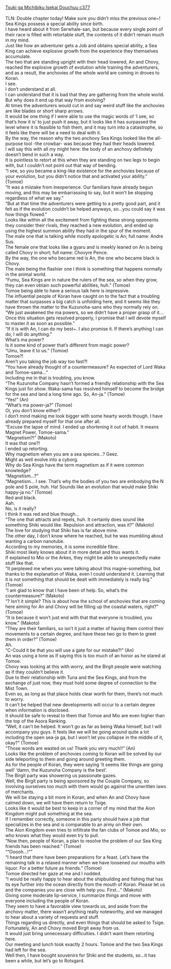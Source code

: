 [Tsuki ga Michibiku Isekai Douchuu c377](https://isekailunatic.com/2021/01/20/tsuki-chapter-377-evolution-awakening-of-ma-power/)
<br/><br/>
TLN: Double chapter today! Make sure you didn’t miss the previous one\~!<br/>
Sea Kings possess a special ability since birth.<br/>
I have heard about it from Serwhale-san, but because every single point of their race is filled with retortable stuff, the contents of it didn’t remain much in my mind.<br/>
Just like how an adventurer gets a Job and obtains special ability, a Sea King can achieve explosive growth from the experience they themselves accumulate. <br/>
The two that are standing upright with their head lowered, An and Chovy, reached the explosive growth of evolution while training the adventurers, and as a result, the anchovies of the whole world are coming in droves to Koran. <br/>
I see.<br/>
I don’t understand at all.<br/>
I can understand that it is bad that they are gathering from the whole world.<br/>
But why does it end up that way from evolving? <br/>
At times the adventurers would cut in and say weird stuff like the anchovies are like blades or short sharp arrows.<br/>
It would be one thing if I were able to use the magic words of ‘I see, so that’s how it is’ to just push it away, but it looks like it has surpassed the level where it is feasible to fish them, and it may turn into a catastrophe, so it feels like there will be a need to deal with it. <br/>
By the way, the reason why the two anchovy Sea Kings looked like the all-purpose tool -the crowbar- was because they had their heads lowered. <br/>
I will say this with all my might here: the body of an anchovy definitely doesn’t bend in such a way.<br/>
It is pointless to retort at this when they are standing on two legs to begin with, but I couldn’t not point out that way of bending. <br/>
“I see, so you became a king-like existence for the anchovies because of your evolution, but you didn’t notice that and activated your ability.” (Tomoe)<br/>
“It was a mistake from inexperience. Our familiars have already begun moving, and this may be embarrassing to say, but it won’t be stopping regardless of what we say.” <br/>
“But at that time the adventurers were getting to a pretty good part, and it felt as if the evolution couldn’t be helped anyways, so…you could say it was how things flowed.” <br/>
Looks like within all the excitement from fighting these strong opponents they consider their rivals, they reached a new evolution, and ended up using the highest summon ability they had in the spur of the moment. <br/>
The male one that is talking while mostly apologetic is An; full name: Andre Sus.<br/>
The female one that looks like a gyaru and is meekly leaned on An is being called Chovy in short; full name: Chovyre Pence. <br/>
By the way, the one who became red is An, the one who became black is Chovy. <br/>
The male being the flashier one I think is something that happens normally in the animal world.<br/>
“Fumu, Sea Kings are in nature the rulers of the sea, so when they grow, they can even obtain such powerful abilities, huh.” (Tomoe)<br/>
Tomoe being able to have a serious talk here is impressive. <br/>
The influential people of Koran have caught on to the fact that a troubling matter that surpasses a big catch is unfolding here, and it seems like they have thrown the matter to the Kuzunoha-sans who they normally rely on. <br/>
“We just awakened the ma powers, so we didn’t have a proper grasp of it… Once this situation gets resolved properly, I promise that I will devote myself to master it as soon as possible.”<br/>
“If it is with An, I can do my best\~. I also promise it. If there’s anything I can do, I will do anything.” <br/>
What’s ma power? <br/>
Is it some kind of power that’s different from magic power? <br/>
“Umu, leave it to us.” (Tomoe)<br/>
Tomoe?! <br/>
Aren’t you taking the job way too fast?! <br/>
“You have already thought of a countermeasure? As expected of Lord Waka and Tomoe-sama…” <br/>
Including me in that is troubling, you know.<br/>
“The Kuzunoha Company hasn’t formed a friendly relationship with the Sea Kings just for show. Waka-sama has resolved himself to become the bridge for the sea and land a long time ago. So, An-ja.” (Tomoe)<br/>
“Yes!” (An)<br/>
“What’s ma power-ja?” (Tomoe)<br/>
Oi, you don’t know either?<br/>
I don’t mind making me look bigger with some hearty words though. I have already prepared myself for that one after all.<br/>
“Excuse the lapse of mind. I ended up shortening it out of habit. It means Magnet Power, Tomoe-sama.” <br/>
“Magnetism?!” (Makoto)<br/>
It was that one?! <br/>
I ended up retorting. <br/>
Why magnetism when you are a sea species…? Geez.<br/>
Might as well evolve into a cyborg. <br/>
Why do Sea Kings have the term magnetism as if it were common knowledge? <br/>
“Magnetism…?”<br/>
“Magnetism… I see. That’s why the bodies of you two are embodying the N pole and S pole, huh. Ha! Sounds like an evolution that would make Shiki happy-ja no.” (Tomoe)<br/>
Red and black.<br/>
Aah.<br/>
No, is it really? <br/>
I think it was red and blue though…<br/>
“The one that attracts and repels, huh. It certainly does sound like something Shiki would like. Repulsion and attraction, was it?” (Makoto)<br/>
The love for studying that Shiki has is far above mine. <br/>
The other day, I don’t know where he reached, but he was mumbling about wanting a carbon nanotube. <br/>
According to my memories, it is some incredible fibre. <br/>
Shiki most likely knows about it in more detail and thus wants it. <br/>
If explained to Mio or the Arkes, they might be able to unexpectedly make stuff like that. <br/>
“It perplexed me when you were talking about this magne-something, but thanks to the explanation of Waka, even I could understand it. Learning that it is not something that should be dealt with immediately is really big.” (Tomoe) <br/>
“I am glad to know that I have been of help. So, what’s the countermeasure?” (Makoto)<br/>
“? Isn’t it simple? This is about how the school of anchovies that are coming here aiming for An and Chovy will be filling up the coastal waters, right?” (Tomoe)<br/>
“It is because it won’t just end with that that everyone is troubled, you know.” (Makoto)<br/>
“They are their familiars, so isn’t it just a matter of having them control their movements to a certain degree, and have these two go to them to greet them in order?” (Tomoe)<br/>
Ah.<br/>
“C-Could it be that you will use a gate for our mistake?!” (An)<br/>
An was using a tone as if saying this is too much of an honor as he stared at Tomoe.<br/>
Chovy was looking at this with worry, and the Birgit people were watching as if they couldn’t believe it. <br/>
Due to their relationship with Tuna and the Sea Kings, and from the exchange of just now, they must hold some degree of connection to the Mist Town. <br/>
Even so, as long as that place holds clear worth for them, there’s not much to worry. <br/>
It can’t be helped that new developments will occur to a certain degree when information is disclosed. <br/>
It should be safe to reveal to them that Tomoe and Mio are even higher than the top of the Asora Ranking. <br/>
“Well, it can’t be helped. It won’t go as far as being Waka himself, but I will accompany you guys. It feels like we will be going around quite a lot including the open sea-ja ga, but I won’t let you collapse in the middle of it, okay?” (Tomoe)<br/>
“Those words are wasted on us! Thank you very much!!” (An)<br/>
Looks like the problem of anchovies coming to Koran will be solved by our side teleporting to them and going around greeting them.<br/>
As for the people of Koran, they were saying ‘it seems like things are going well’ ‘damn, the Kuzunoha Company is the best’.<br/>
The Birgit party was showering us passionate gazes. <br/>
Well, the Birgit party is being sponsored by the Couple Company, so involving ourselves too much with them would go against the unwritten laws of merchants.<br/>
We will be staying a bit more in Koran, and when An and Chovy have calmed down, we will have them return to Tsige.<br/>
Looks like it would be best to keep in a corner of my mind that the Aion Kingdom might pull something at the sea.<br/>
If I remember correctly, someone in this party should have a job that specializes in the sea and is comparable to an army on their own.<br/>
The Aion Kingdom even tries to infiltrate the fan clubs of Tomoe and Mio, so who knows what they would even try to pull. <br/>
“Now then, people of Koran, a plan to resolve the problem of our Sea King friends has been reached.” (Tomoe)<br/>
““Ooooh…!””<br/>
“I heard that there have been preparations for a feast. Let’s have the remaining talk in a relaxed manner when we have loosened our mouths with liquor. For a better future as friends.” (Tomoe)<br/>
Tomoe directed her gaze at me and I nodded.<br/>
“I would be really happy to hear about the shipbuilding and fishing that has its eye further into the ocean directly from the mouth of Koran. Please let us and the companies you are close with help you. First…” (Makoto)<br/>
Giving some moderate lip-service, I summarize things and move with everyone including the people of Koran.<br/>
They seem to have a favorable view towards us, and aside from the anchovy matter, there wasn’t anything really noteworthy, and we managed to hear about a variety of requests and stuff.<br/>
Things regarding us directly, and even things that should be asked to Tsige. <br/>
Fortunately, An and Chovy moved Birgit away from us. <br/>
It would just bring unnecessary difficulties. I didn’t want them retorting here. <br/>
Our meeting and lunch took exactly 2 hours. Tomoe and the two Sea Kings had left for the sea. <br/>
Well then, I have bought souvenirs for Shiki and the students, so…it has been a while, but let’s go to Rotsgard.<br/>
 